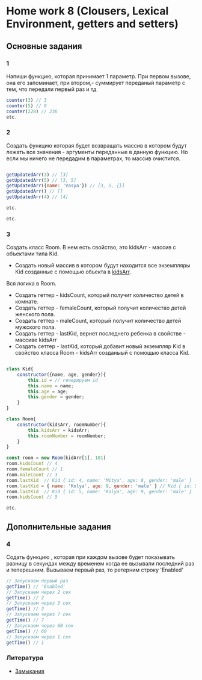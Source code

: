 # Home work 8 (Clousers, Lexical Environment, getters and setters)

## Основные задания

### 1

Напиши функцию, которая принимает 1 параметр.
При первом вызове, она его запоминает, при втором,-  суммирует переданый параметр с тем, что передали первый раз и тд

```js
counter(3) // 3
counter(5) // 8
counter(228) // 236
etc.
```

### 2

Создать функцию которая будет возвращать массив в котором будут лежать все значения - аргументы переданные в данную функцию.
Но если мы ничего не передадим в параметрах, то массив очистится.

```js

getUpdatedArr(3) // [3]
getUpdatedArr(5) // [3, 5]
getUpdatedArr({name: 'Vasya'}) // [3, 5, {}]
getUpdatedArr() // []
getUpdatedArr(4) // [4]

etc.

etc.
```

### 3

Создать класс Room. В нем есть свойство, это kidsArr - массив с объектами типа Kid.
* Создать новый массив в котором будут находится все экземпляры Kid созданные с помощью обьекта в [kidsArr](https://github.com/Lobasya/HomeWorks/blob/master/HW8/kidsArr.js).

Вся логика в Room.
* Создать геттер - kidsCount, который получит количество детей в комнате.
* Создать геттер - femaleCount, который получит количество детей женского пола.
* Создать геттер - maleCount, который получит количество детей мужского пола.
* Создать геттер - lastKid, вернет последнего ребенка в свойстве - массиве kidsArr
* Создать сеттер - lastKid, который добавит новый экземпляр Kid в свойство класса Room - kidsArr созданыый с помощью класса Kid.



```js

class Kid{
    constructor({name, age, gender}){
        this.id = // генерируем id
        this.name = name;
        this.age = age;
        this.gender = gender;
    }
}

class Room{
    constructor(kidsArr, roomNumber){
        this.kidsArr = kidsArr;
        this.roomNumber = roomNumber;
    }
}

const room = new Room(kidArr[1], 101)
room.kidsCount // 4
room.femaleCount // 1
room.maleCount // 3
room.lastKid  // Kid { id: 4, name: 'Mitya', age: 8, gender: 'male' }
room.lastKid = { name: 'Kolya', age: 9, gender: 'male' } // Kid { id: 5, name: 'Kolya', age: 9, gender: 'male' }
room.lastKid  // Kid { id: 5, name: 'Kolya', age: 9, gender: 'male' }
room.kidsCount // 5

etc.
```


## Дополнительные задания

### 4

Содать функцию , которая при каждом вызове будет показывать разницу в секундах между временем когда ее вызывали последний раз и теперешним.
Вызываем первый раз, то ретерним строку 'Enabled'

``` js
// Запускаем первый раз
getTime() // 'Enabled'
// Запускаем через 2 сек
getTime() // 2
// Запускаем через 3 сек
getTime() // 3
// Запускаем через 7 сек
getTime() // 7
// Запускаем через 60 сек
getTime() // 60
// Запускаем через 1 сек
getTime() // 1


```




### Литература

* [Замыкания](https://developer.mozilla.org/ru/docs/Web/JavaScript/Closures)




